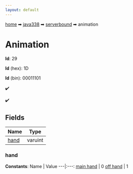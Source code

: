 ```yaml
---
layout: default
---
```


[home](/) ➡ [java338](/protocol/java338) ➡ [serverbound](/protocol/java338/serverbound) ➡ animation

# Animation

**Id**: 29

**Id** (hex): 1D

**Id** (bin): 00011101

✔️

✔️

## Fields

Name | Type
---|---
[hand](#hand) | varuint

### hand

**Constants**:
Name | Value
---|:---:
[main hand](hand_main-hand) | 0
[off hand](hand_off-hand) | 1

